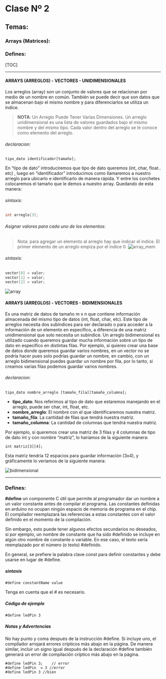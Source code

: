 #  Clase Nº 2
## Temas: 
### Arrays (Matrices):
### Defines:

[TOC]

___ 
#### ARRAYS (ARREGLOS) - VECTORES - UNIDIMENSIONALES
 
 Los arreglos (array) son un conjunto de valores que se relacionan por medio de un nombre en común. También se puede decir que son datos que se almacenan bajo el mismo nombre y para diferenciarlos se utiliza un índice.

> **NOTA**:  Un Arreglo Puede Tener Varias Dimensiones.
Un arreglo unidimensional es una lista de valores guardados bajo el mismo nombre y del mismo tipo. Cada valor dentro del arreglo se le conoce como elemento del arreglo.

###### declaracion:
`
tipo_dato identificador[tamaño];
`

En “tipo de dato” introduciremos que tipo de dato queremos (int, char, float.. etc) , luego en “identificador” introducimos como llamaremos a nuestro arreglo para ubicarlo e identificarlo de manera rápida. Y entre los corchetes colocaremos el tamaño que le demos a nuestro array. Quedando de esta manera:



 ###### sintaxis:
```c
int arreglo[3];
```
###### Asignar valores para cada uno de los elementos:
> Nota: para agregar un elemento al arreglo hay que indicar el indice.
El primer elemento de un arreglo empiza por el indice 0.
![array_mem](https://encrypted-tbn0.gstatic.com/images?q=tbn:ANd9GcQWnQaJGCePC3vD2bVHWlDEqWyVzE1BVtfvRCTcDFRquz_5L26dOBa_4ihu9AxSPpcuevk&usqp=CAU "array_mem")

 ###### sintaxis:
```c
vector[0] = valor;
vector[1] = valor;
vector[2] = valor;
```
![array](https://sites.google.com/site/clasesprogramacionii/_/rsrc/1298564615815/home/3-vectores/vector_1.png?height=529&width=847 "array")

#### ARRAYS (ARREGLOS) - VECTORES - BIDIMENSIONALES
 Es una matriz de datos de tamaño m x n que contiene información almacenada del mismo tipo de datos (int, float, char, etc). Este tipo de arreglos necesita dos subíndices para ser declarado o para acceder a la información de un elemento en específico, a diferencia de una matriz unidimensional que solo necesita un subíndice. Un arreglo bidimensional es utilizado cuando queremos guardar mucha información sobre un tipo de dato en específico en distintas filas. Por ejemplo, si quieres crear una base de datos donde queremos guardar varios nombres, en un vector no se podría hacer pues solo podrías guardar un nombre, en cambio, con un arreglo bidimensional puedes guardar un nombre por fila, por lo tanto, si creamos varias filas podemos guardar varios nombres.
 
###### declaracion:
`
tipo_dato nombre_arreglo [tamaño_fila][tamaño_columna];
`

- **tipo_dato**: Nos referimos al tipo de dato que estaremos manejando en el arreglo, puede ser char, int, float, etc.
- **nombre_arreglo**: El nombre con el que identificaremos nuestra matriz.
- **tamaño_fila**: La cantidad de filas que tendrá nuestra matriz.
- **tamaño_columna**: La cantidad de columnas que tendrá nuestra matriz.

Por ejemplo, si queremos crear una matriz de 3 filas y 4 columnas de tipo de dato int y con nombre “matriz”, lo haríamos de la siguiente manera:

```
int matriz[3][4];
```
Esta matriz tendría 12 espacios para guardar información (3x4), y gráficamente lo veríamos de la siguiente manera:


![bidimensional](http://solucioningenieril.com/imagenes/asignaturas/programacion_en_c/tema_37/1.png "bidimensional")

___
### Defines:

**#define** un componente C útil que permite al programador dar un nombre a un valor constante antes de compilar el programa. Las constantes definidas en arduino no ocupan ningún espacio de memoria de programa en el chip. El compilador reemplazará las referencias a estas constantes con el valor definido en el momento de la compilación.

Sin embargo, esto puede tener algunos efectos secundarios no deseados, si por ejemplo, un nombre de constante que ha sido #definido se incluye en algún otro nombre de constante o variable. En ese caso, el texto sería reemplazado por el número (o texto) #definido.

En general, se prefiere la palabra clave const para definir constantes y debe usarse en lugar de #define.

##### sintaxis
```
#define constantName value
```
Tenga en cuenta que el # es necesario.

##### Código de ejemplo
```
#define ledPin 3

```

##### Notas y Advertencias
No hay punto y coma después de la instrucción #define. Si incluye uno, el compilador arrojará errores crípticos más abajo en la página.
De manera similar, incluir un signo igual después de la declaración #define también generará un error de compilación críptico más abajo en la página.

```
#define ledPin 3;    // error
#define ledPin  = 3 //error
#define ledPin 3 //bien
```
